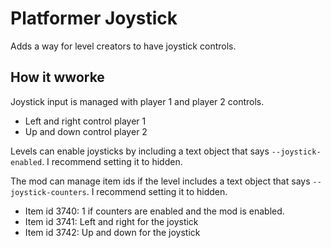 # Platformer Joystick

Adds a way for level creators to have joystick controls.

## How it wworke
Joystick input is managed with player 1 and player 2 controls.
- Left and right control player 1
- Up and down control player 2

Levels can enable joysticks by including a text object that says `--joystick-enabled`. I recommend setting it to hidden.

The mod can manage item ids if the level includes a text object that says `--joystick-counters`. I recommend setting it to hidden.
- Item id 3740: 1 if counters are enabled and the mod is enabled.
- Item id 3741: Left and right for the joystick
- Item id 3742: Up and down for the joystick

